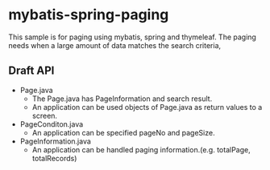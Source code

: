 # mybatis-spring-paging
This sample is for paging using mybatis, spring and thymeleaf.
The paging needs when a large amount of data matches the search criteria,  

## Draft API

- Page.java
  - The Page.java has PageInformation and search result.  
  - An application can be used objects of Page.java as return values to a screen. 
- PageConditon.java  
  - An application can be specified pageNo and pageSize.
- PageInformation.java
  - An application can be handled paging information.(e.g. totalPage, totalRecords)
